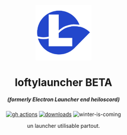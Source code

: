 <p align="center"><img src="./app/assets/images/SealCircle.png" width="150px" height="150px" alt="aventium softworks"></p>

<h1 align="center">loftylauncher BETA</h1>

<em><h5 align="center">(formerly Electron Launcher end heiloscord)</h5></em>

[<p align="center"><img src="https://img.shields.io/github/actions/workflow/status/dscalzi/HeliosLauncher/build.yml?branch=master&style=for-the-badge" alt="gh actions">](https://github.com/kasycorp/loftylauncher/actions) [<img src="https://img.shields.io/github/downloads/dscalzi/HeliosLauncher/total.svg?style=for-the-badge" alt="downloads">](https://github.com/kasycorp/loftylauncher) <img src="https://forthebadge.com/images/badges/winter-is-coming.svg"  height="28px" alt="winter-is-coming"></p>

<p align="center">un launcher utilisable partout.</p>
